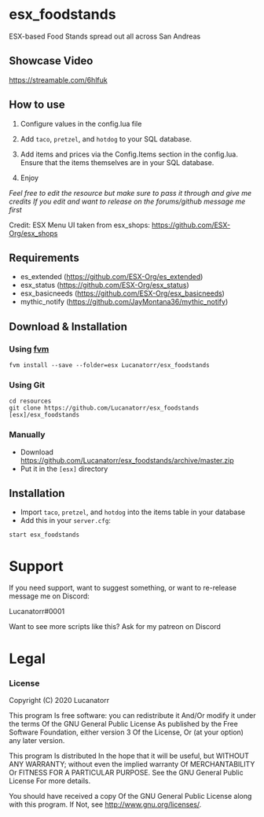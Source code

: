 # esx_foodstands

ESX-based Food Stands spread out all across San Andreas

## Showcase Video

https://streamable.com/6hlfuk

## How to use

1. Configure values in the config.lua file

2. Add `taco`, `pretzel`, and `hotdog` to your SQL database.

3. Add items and prices via the Config.Items section in the config.lua. Ensure that the items themselves are in your SQL database.

4. Enjoy
  

*Feel free to edit the resource but make sure to pass it through and give me credits*
*If you edit and want to release on the forums/github message me first*

Credit:
ESX Menu UI taken from esx_shops: https://github.com/ESX-Org/esx_shops

## Requirements
- es_extended (https://github.com/ESX-Org/es_extended)
- esx_status (https://github.com/ESX-Org/esx_status)
- esx_basicneeds (https://github.com/ESX-Org/esx_basicneeds)
- mythic_notify (https://github.com/JayMontana36/mythic_notify)

## Download & Installation

### Using [fvm](https://github.com/qlaffont/fvm-installer)
```
fvm install --save --folder=esx Lucanatorr/esx_foodstands
```

### Using Git
```
cd resources
git clone https://github.com/Lucanatorr/esx_foodstands [esx]/esx_foodstands
```

### Manually
- Download https://github.com/Lucanatorr/esx_foodstands/archive/master.zip
- Put it in the `[esx]` directory

## Installation
- Import `taco`, `pretzel`, and `hotdog` into the items table in your database
- Add this in your `server.cfg`:

```
start esx_foodstands
```


# Support
If you need support, want to suggest something, or want to re-release message me on Discord:

Lucanatorr#0001

Want to see more scripts like this? Ask for my patreon on Discord
# Legal
### License

Copyright (C) 2020 Lucanatorr

This program Is free software: you can redistribute it And/Or modify it under the terms Of the GNU General Public License As published by the Free Software Foundation, either version 3 Of the License, Or (at your option) any later version.

This program Is distributed In the hope that it will be useful, but WITHOUT ANY WARRANTY; without even the implied warranty Of MERCHANTABILITY Or FITNESS FOR A PARTICULAR PURPOSE. See the GNU General Public License For more details.

You should have received a copy Of the GNU General Public License along with this program. If Not, see http://www.gnu.org/licenses/.
